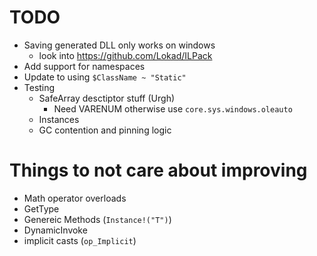 # TODO

* Saving generated DLL only works on windows 
    - look into https://github.com/Lokad/ILPack
* Add support for namespaces
* Update to using `$ClassName ~ "Static"`
* Testing
    - SafeArray desctiptor stuff (Urgh)
        - Need VARENUM otherwise use `core.sys.windows.oleauto`
    - Instances
    - GC contention and pinning logic

# Things to not care about improving

* Math operator overloads
* GetType
* Genereic Methods (`Instance!("T")`)
* DynamicInvoke
* implicit casts (`op_Implicit`)

